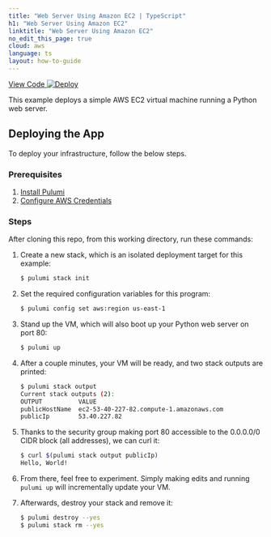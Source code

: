 ```yaml
---
title: "Web Server Using Amazon EC2 | TypeScript"
h1: "Web Server Using Amazon EC2"
linktitle: "Web Server Using Amazon EC2"
no_edit_this_page: true
cloud: aws
language: ts
layout: how-to-guide
---
```


<!-- WARNING: this page was generated by a tool. Do not edit it by hand. -->
<!-- To change it, please see https://github.com/pulumi/docs/tree/master/tools/mktutorial. -->

<p class="mb-4 flex">
    <a class="flex flex-wrap items-center rounded text-xs text-white bg-blue-600 border-2 border-blue-600 px-2 mr-2 whitespace-no-wrap hover:text-white" style="height: 32px" href="https://github.com/pulumi/examples/tree/master/aws-ts-webserver" target="_blank">
        <span><i class="fab fa-github pr-2"></i> View Code</span>
    </a>
    <a href="https://app.pulumi.com/new?template=https://github.com/pulumi/examples/tree/master/aws-ts-webserver" target="_blank">
        <img src="https://get.pulumi.com/new/button.svg" alt="Deploy">
    </a>
</p>


This example deploys a simple AWS EC2 virtual machine running a Python web server.

## Deploying the App

To deploy your infrastructure, follow the below steps.

### Prerequisites

1. [Install Pulumi](https://www.pulumi.com/docs/get-started/install/)
2. [Configure AWS Credentials](https://www.pulumi.com/docs/intro/cloud-providers/aws/setup/)

### Steps

After cloning this repo, from this working directory, run these commands:

1. Create a new stack, which is an isolated deployment target for this example:

    ```bash
    $ pulumi stack init
    ```

2. Set the required configuration variables for this program:

    ```bash
    $ pulumi config set aws:region us-east-1
    ```

3. Stand up the VM, which will also boot up your Python web server on port 80:

    ```bash
    $ pulumi up
    ```

4. After a couple minutes, your VM will be ready, and two stack outputs are printed:

    ```bash
    $ pulumi stack output
    Current stack outputs (2):
    OUTPUT          VALUE
    publicHostName  ec2-53-40-227-82.compute-1.amazonaws.com
    publicIp        53.40.227.82
    ```

5. Thanks to the security group making port 80 accessible to the 0.0.0.0/0 CIDR block (all addresses), we can curl it:

    ```bash
    $ curl $(pulumi stack output publicIp)
    Hello, World!
    ```

6. From there, feel free to experiment. Simply making edits and running `pulumi up` will incrementally update your VM.

7. Afterwards, destroy your stack and remove it:

    ```bash
    $ pulumi destroy --yes
    $ pulumi stack rm --yes
    ```

